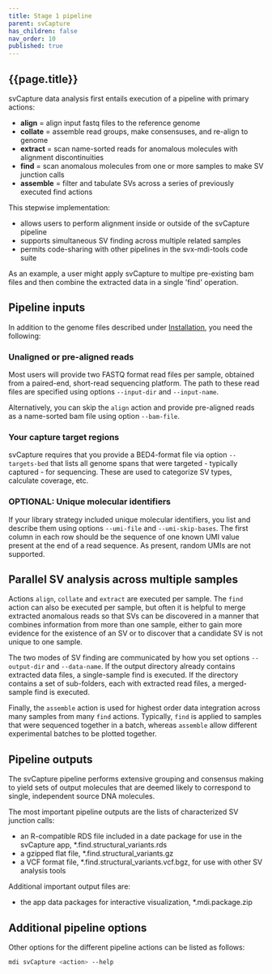 ```yaml
---
title: Stage 1 pipeline
parent: svCapture
has_children: false
nav_order: 10
published: true
---
```


## {{page.title}}

svCapture data analysis first entails execution of a pipeline with primary actions:
- **align** = align input fastq files to the reference genome
- **collate** = assemble read groups, make consensuses, and re-align to genome
- **extract** = scan name-sorted reads for anomalous molecules with alignment discontinuities
- **find** = scan anomalous molecules from one or more samples to make SV junction calls
- **assemble** = filter and tabulate SVs across a series of previously executed find actions

This stepwise implementation:
- allows users to perform alignment inside or outside of the svCapture pipeline
- supports simultaneous SV finding across multiple related samples
- permits code-sharing with other pipelines in the svx-mdi-tools code suite

As an example, a user might apply svCapture to multipe pre-existing
bam files and then combine the extracted data in a single 'find' operation.

## Pipeline inputs

In addition to the genome files described under
[Installation](https://wilsontelab.github.io/svx-mdi-tools/docs/installation/installation.html),
you need the following:

### Unaligned or pre-aligned reads

Most users will provide two FASTQ format read files per sample, obtained
from a paired-end, short-read sequencing platform. The path to these
read files are specified using options `--input-dir` and `--input-name`.

Alternatively, you can skip the `align` action and provide pre-aligned
reads as a name-sorted bam file using option `--bam-file`.

### Your capture target regions

svCapture requires that you provide a BED4-format file via option `--targets-bed`
that lists all genome spans that were targeted - typically captured - 
for sequencing. These are used to categorize SV types, calculate coverage, etc.

### OPTIONAL: Unique molecular identifiers

If your library strategy included unique molecular identifiers, you
list and describe them using options `--umi-file` and `--umi-skip-bases`.
The first column in each row should be the sequence of one known UMI value
present at the end of a read sequence. As present, random UMIs are not supported.

## Parallel SV analysis across multiple samples

Actions `align`, `collate` and `extract` are executed per sample.
The `find` action can also be executed per sample, but often it is 
helpful to merge extracted anomalous reads so that SVs can be
discovered in a manner that combines information from more than one sample,
either to gain more evidence for the existence of an SV or to discover
that a candidate SV is not unique to one sample.

The two modes of SV finding are communicated by how you set options
`--output-dir` and `--data-name`. If the output directory already
contains extracted data files, a single-sample find is executed.
If the directory contains a set of sub-folders, each with extracted read files,
a merged-sample find is executed.

Finally, the `assemble` action is used for highest order data integration
across many samples from many `find` actions. Typically, `find` is 
applied to samples that were sequenced together in a batch, whereas `assemble`
allow different experimental batches to be plotted together.

## Pipeline outputs

The svCapture pipeline performs extensive grouping and consensus
making to yield sets of output molecules that are deemed likely to correspond
to single, independent source DNA molecules.

The most important pipeline outputs are the lists of characterized SV junction calls:
- an R-compatible RDS file included in a date package for use in the svCapture app, *.find.structural_variants.rds
- a gzipped flat file, *.find.structural_variants.gz
- a VCF format file, *.find.structural_variants.vcf.bgz, for use with other SV analysis tools

Additional important output files are:
- the app data packages for interactive visualization, *.mdi.package.zip

## Additional pipeline options

Other options for the different pipeline actions can be listed as follows:

```sh
mdi svCapture <action> --help
```
